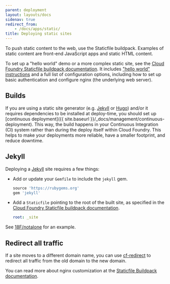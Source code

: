 ```yaml
---
parent: deployment
layout: layouts/docs
sidenav: true
redirect_from:
    - /docs/apps/static/
title: Deploying static sites
---
```


To push static content to the web, use the Staticfile buildpack. Examples of static content are front-end JavaScript apps and static HTML content.

To set up a "hello world" demo or a more complex static site, see the [Cloud Foundry Staticfile buildpack documentation](https://docs.cloudfoundry.org/buildpacks/staticfile/index.html). It includes ["hello world" instructions](https://docs.cloudfoundry.org/buildpacks/staticfile/index.html#sample) and a full list of configuration options, including how to set up basic authentication and configure nginx (the underlying web server).

## Builds

If you are using a static site generator (e.g. [Jekyll](#jekyll) or [Hugo](http://gohugo.io/)) and/or it requires dependencies to be installed at deploy-time, you should set up [continuous deployment]({{ site.baseurl }}/_docs/management/continuous-deployment). This way, the build happens in your Continuous Integration (CI) system rather than during the deploy itself within Cloud Foundry. This helps to make your deployments more reliable, have a smaller footprint, and reduce downtime.

## Jekyll

Deploying a [Jekyll](http://jekyllrb.com/) site requires a few things:

* Add or update your `Gemfile` to include the `jekyll` gem.

    ```ruby
    source 'https://rubygems.org'
    gem 'jekyll'
    ```

* Add a `Staticfile` pointing to the root of the built site, as specified in the [Cloud Foundry Staticfile buildpack documentation](https://docs.cloudfoundry.org/buildpacks/staticfile/index.html#config-process).

    ```yaml
    root: _site
    ```

See [18F/notalone](https://github.com/18F/notalone) for an example.

## Redirect all traffic

If a site moves to a different domain name, you can use [cf-redirect](https://github.com/18F/cf-redirect) to redirect all traffic from the old domain to the new domain.

You can read more about nginx customization at the [Staticfile Buildpack documentation](http://docs.cloudfoundry.org/buildpacks/staticfile/).
